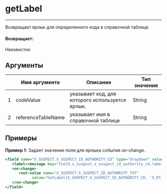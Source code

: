 # getLabel

---

Возвращает ярлык для определенного кода в справочной таблице.

#### Возвращает:

Неизвестно

## Аргументы

|  | Имя аргумента | Описание | Тип значения |
| --- | --- | --- | --- |
| 1 | codeValue | указывает код, для которого используется ярлык. | String |
| 2 | referenceTableName | указывает имя в справочной таблице | String |

## Примеры

**Пример 1:** Задает значение поля для ярлыка события on-change.
```xml
<field name="X_SUSPECT.X_SUSPECT_ID_AUTHORITY_CD" type="dropdown" values="GetLabelValues('X_RT_SUSPECT_ID_AUTHORITY' + X_SUSPECT.X_SUSPECT_ID_AUTHORITY_TYPE_CD)">
   <label><message key="field.x_suspect.x_suspect_id_authority_cd.label.txt" /></label>
   <on-change>
      <set-value name="X_SUSPECT.X_SUSPECT_ID_AUTHORITY_TXT"
            value="GetLabel(X_SUSPECT.X_SUSPECT_ID_AUTHORITY_CD, 'X_RT_SUSPECT_ID_AUTHORITY' + X_SUSPECT.X_SUSPECT_ID_AUTHORITY_TYPE_CD)" />
   </on-change>
</field>
```

